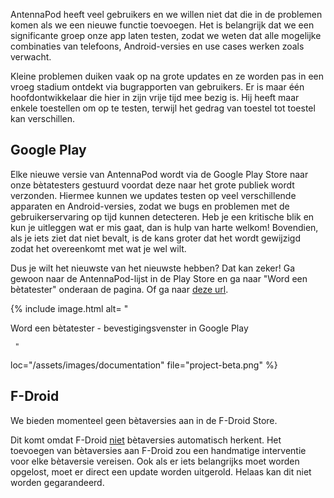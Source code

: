 AntennaPod heeft veel gebruikers en we willen niet dat die in de problemen komen
als we een nieuwe functie toevoegen. Het is belangrijk dat we een significante
groep onze app laten testen, zodat we weten dat alle mogelijke combinaties van
telefoons, Android-versies en use cases werken zoals verwacht.

Kleine problemen duiken vaak op na grote updates en ze worden pas in een vroeg
stadium ontdekt via bugrapporten van gebruikers. Er is maar één
hoofdontwikkelaar die hier in zijn vrije tijd mee bezig is. Hij heeft maar
enkele toestellen om op te testen, terwijl het gedrag van toestel tot toestel
kan verschillen.

## Google Play

Elke nieuwe versie van AntennaPod wordt via de Google Play Store naar onze
bètatesters gestuurd voordat deze naar het grote publiek wordt verzonden.
Hiermee kunnen we updates testen op veel verschillende apparaten en
Android-versies, zodat we bugs en problemen met de gebruikerservaring op tijd
kunnen detecteren. Heb je een kritische blik en kun je uitleggen wat er mis
gaat, dan is hulp van harte welkom! Bovendien, als je iets ziet dat niet bevalt,
is de kans groter dat het wordt gewijzigd zodat het overeenkomt met wat je wel
wilt.

Dus je wilt het nieuwste van het nieuwste hebben? Dat kan zeker! Ga gewoon naar
de AntennaPod-lijst in de Play Store en ga naar "Word een bètatester" onderaan
de pagina. Of ga naar [deze url](https://play.google.com/apps/testing/de.danoeh.antennapod).

{% include image.html alt= "

Word een bètatester - bevestigingsvenster in Google Play

     "

loc="/assets/images/documentation" file="project-beta.png" %}

## F-Droid

We bieden momenteel geen bètaversies aan in de F-Droid Store.

Dit komt omdat F-Droid [niet](https://gitlab.com/fdroid/fdroidserver/-/issues/161)
bètaversies automatisch herkent. Het toevoegen van bètaversies aan F-Droid zou
een handmatige interventie voor elke bètaversie vereisen. Ook als er iets
belangrijks moet worden opgelost, moet er direct een update worden uitgerold.
Helaas kan dit niet worden gegarandeerd.
